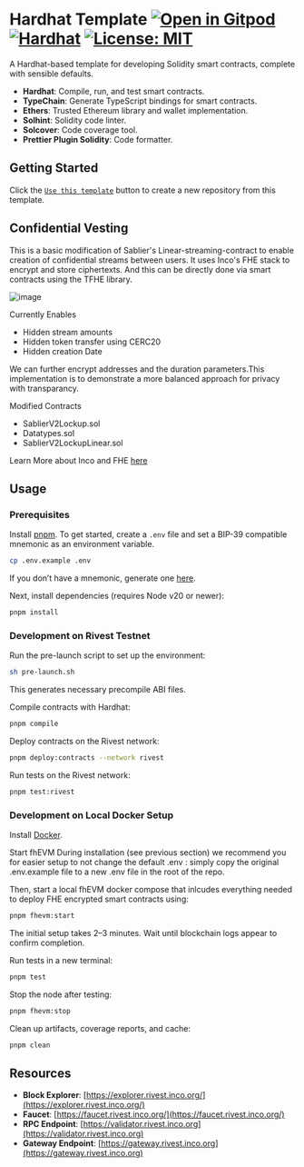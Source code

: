 
# Hardhat Template [![Open in Gitpod][gitpod-badge]][gitpod] [![Hardhat][hardhat-badge]][hardhat] [![License: MIT][license-badge]][license]

[gitpod]: https://gitpod.io/#https://github.com/Inco-fhevm/fhevm-hardhat-template-rivest  
[gitpod-badge]: https://img.shields.io/badge/Gitpod-Open%20in%20Gitpod-FFB45B?logo=gitpod  
[gha]: https://github.com/Inco-fhevm/fhevm-hardhat-template-rivest/actions    
[hardhat]: https://hardhat.org/  
[hardhat-badge]: https://img.shields.io/badge/Built%20with-Hardhat-FFDB1C.svg  
[license]: https://opensource.org/licenses/MIT  
[license-badge]: https://img.shields.io/badge/License-MIT-blue.svg  

A Hardhat-based template for developing Solidity smart contracts, complete with sensible defaults.

- **Hardhat**: Compile, run, and test smart contracts.
- **TypeChain**: Generate TypeScript bindings for smart contracts.
- **Ethers**: Trusted Ethereum library and wallet implementation.
- **Solhint**: Solidity code linter.
- **Solcover**: Code coverage tool.
- **Prettier Plugin Solidity**: Code formatter.

## Getting Started

Click the [`Use this template`](https://github.com/Inco-fhevm/fhevm-hardhat-template-rivest/generate) button to create a new repository from this template.

## Confidential Vesting 

This is a basic modification of Sablier's Linear-streaming-contract to enable creation of confidential streams between users.
It uses Inco's FHE stack to encrypt and store ciphertexts. And this can be directly done via smart contracts using the TFHE library. 

![image](https://github.com/user-attachments/assets/3b6cc29b-46e8-47fe-aa34-15f797449154)


Currently Enables
- Hidden stream amounts 
- Hidden token transfer using CERC20
- Hidden creation Date 

We can further encrypt addresses and the duration parameters.This  implementation is to demonstrate a more balanced approach for privacy with transparancy.

Modified Contracts 
- SablierV2Lockup.sol
- Datatypes.sol
- SablierV2LockupLinear.sol

Learn More about Inco and FHE [here](https://docs.inco.org)
## Usage

### Prerequisites

Install [pnpm](https://pnpm.io/installation). To get started, create a `.env` file and set a BIP-39 compatible mnemonic as an environment variable.

```sh
cp .env.example .env
```

If you don’t have a mnemonic, generate one [here](https://iancoleman.io/bip39/).

Next, install dependencies (requires Node v20 or newer):

```sh
pnpm install
```

### Development on Rivest Testnet

Run the pre-launch script to set up the environment:

```sh
sh pre-launch.sh
```

This generates necessary precompile ABI files. 

Compile contracts with Hardhat:

```sh
pnpm compile
```

Deploy contracts on the Rivest network:

```sh
pnpm deploy:contracts --network rivest
```

Run tests on the Rivest network:

```sh
pnpm test:rivest
```

### Development on Local Docker Setup

Install [Docker](https://docs.docker.com/engine/install/).

Start fhEVM
During installation (see previous section) we recommend you for easier setup to not change the default .env : simply copy the original .env.example file to a new .env file in the root of the repo.

Then, start a local fhEVM docker compose that inlcudes everything needed to deploy FHE encrypted smart contracts using:

```sh
pnpm fhevm:start
```

The initial setup takes 2–3 minutes. Wait until blockchain logs appear to confirm completion.

Run tests in a new terminal:

```sh
pnpm test
```

Stop the node after testing:

```sh
pnpm fhevm:stop
```

Clean up artifacts, coverage reports, and cache:

```sh
pnpm clean
```



## Resources

- **Block Explorer**: [https://explorer.rivest.inco.org/](https://explorer.rivest.inco.org/)
- **Faucet**: [https://faucet.rivest.inco.org/](https://faucet.rivest.inco.org/)
- **RPC Endpoint**: [https://validator.rivest.inco.org](https://validator.rivest.inco.org)
- **Gateway Endpoint**: [https://gateway.rivest.inco.org](https://gateway.rivest.inco.org)

